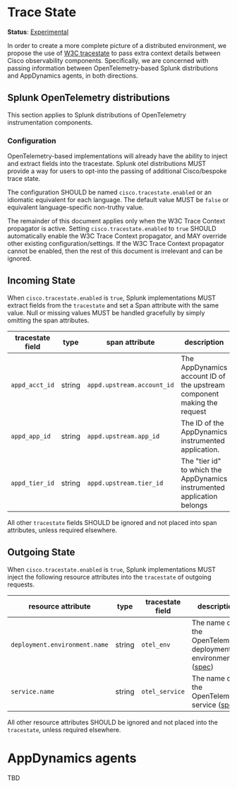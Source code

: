 # Trace State

**Status**: [Experimental](../README.md#versioning-and-status-of-the-specification)

In order to create a more complete picture of a distributed environment, we propose
the use of [W3C tracestate](https://www.w3.org/TR/trace-context/#tracestate-header) to
pass extra context details between Cisco observability components. Specifically, we
are concerned with passing information between OpenTelemetry-based
Splunk distributions and AppDynamics agents, in both directions.

## Splunk OpenTelemetry distributions

This section applies to Splunk distributions of OpenTelemetry instrumentation components.

### Configuration

OpenTelemetry-based implementations will already have the ability to inject and
extract fields into the tracestate. Splunk otel distributions MUST provide a way for
users to opt-into the passing of additional Cisco/bespoke trace state.

The configuration SHOULD be named `cisco.tracestate.enabled` or an idiomatic equivalent
for each language. The default value MUST be `false` or equivalent language-specific non-truthy
value.

The remainder of this document applies only when the W3C Trace Context propagator is active.
Setting `cisco.tracestate.enabled` to `true` SHOULD automatically enable the W3C Trace Context
propagator, and MAY override other existing configuration/settings. If the W3C Trace Context
propagator cannot be enabled, then the rest of this document is irrelevant and can be ignored.

## Incoming State

When `cisco.tracestate.enabled` is `true`, Splunk implementations MUST extract fields
from the `tracestate` and set a Span attribute with the same value. Null or missing
values MUST be handled gracefully by simply omitting the span attributes.

| tracestate field | type   | span attribute             | description                                                             | example                           | 
|------------------|--------|----------------------------|-------------------------------------------------------------------------|-----------------------------------|
| `appd_acct_id`   | string | `appd.upstream.account_id` | The AppDynamics account ID of the upstream component making the request | 65230, 10018b                     |
| `appd_app_id`    | string | `appd.upstream.app_id`     | The ID of the AppDynamics instrumented application.                     | 0293845, destination-factory-9000 |
| `appd_tier_id`   | string | `appd.upstream.tier_id`    | The "tier id" to which the AppDynamics instrumented application belongs | 12, xdev.tier9                    |

All other `tracestate` fields SHOULD be ignored and not placed into span attributes,
unless required elsewhere.

## Outgoing State

When `cisco.tracestate.enabled` is `true`, Splunk implementations MUST inject the following
resource attributes into the `tracestate` of outgoing requests.

| resource attribute            | type   | tracestate field | description                                                                                                                                                                                                                            | example             | 
|-------------------------------|--------|------------------|----------------------------------------------------------------------------------------------------------------------------------------------------------------------------------------------------------------------------------------|---------------------|
| `deployment.environment.name` | string | `otel_env`       | The name of the OpenTelemetry deployment environment ([spec](https://github.com/open-telemetry/semantic-conventions/blob/4f77620fe731c10d40f7d50c543d4e5c73a46ebf/docs/attributes-registry/deployment.md#deployment-environment-name)) | production, staging |  
| `service.name`                | string | `otel_service`   | The name of the OpenTelemetry service ([spec](https://github.com/open-telemetry/semantic-conventions/blob/4f77620fe731c10d40f7d50c543d4e5c73a46ebf/docs/attributes-registry/service.md#service-name))                                  | checkout, cart      |  

All other resource attributes SHOULD be ignored and not placed into the `tracestate`,
unless required elsewhere.

# AppDynamics agents

TBD